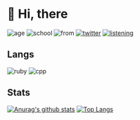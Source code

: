 # 👋 Hi, there
![age](https://img.shields.io/badge/age-17-B8D900?style=for-the-badge)
![school](https://img.shields.io/badge/school-NIT%2C%20Matsue%20College-A3BF00?style=for-the-badge)
![from](https://img.shields.io/badge/from-Matsue-92d1b2?style=for-the-badge)
[![twitter](https://img.shields.io/badge/twitter-click!-06AFC2?style=for-the-badge)](https://twitter.com/is_stone_saw)
[![listening](https://img.shields.io/badge/listening-lofi_hip_hop-2679B5?style=for-the-badge)](https://www.youtube.com/watch?v=DWcJFNfaw9c)
## Langs
![ruby](https://img.shields.io/badge/ruby-love-A61103?style=for-the-badge)
![cpp](https://img.shields.io/badge/c++-enjoy-blue?style=for-the-badge)

## Stats
[![Anurag's github stats](https://github-readme-stats.vercel.app/api?username=stonesaw)](https://github.com/anuraghazra/github-readme-stats)
[![Top Langs](https://github-readme-stats.vercel.app/api/top-langs/?username=stonesaw)](https://github.com/anuraghazra/github-readme-stats)
